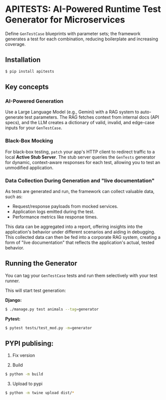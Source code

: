 # APITESTS: AI-Powered Runtime Test Generator for Microservices

Define `GenTestCase` blueprints with parameter sets; the framework generates a test for each combination, reducing boilerplate and increasing coverage.

## Installation
```bash
$ pip install apitests
```

## Key concepts

### AI-Powered Generation

Use a Large Language Model (e.g., Gemini) with a RAG system to auto-generate test parameters. The RAG fetches context from internal docs (API specs), and the LLM creates a dictionary of valid, invalid, and edge-case inputs for your `GenTestCase`.

### Black-Box Mocking

For black-box testing, `patch` your app's HTTP client to redirect traffic to a local **Active Stub Server**. The stub server queries the `GenTests` generator for dynamic, context-aware responses for each test, allowing you to test an unmodified application.

### Data Collection During Generation and "live documentation"
As tests are generated and run, the framework can collect valuable data, such as:
-   Request/response payloads from mocked services.
-   Application logs emitted during the test.
-   Performance metrics like response times.

This data can be aggregated into a report, offering insights into the application's behavior under different scenarios and aiding in debugging. This collected data can then be fed into a corporate RAG system, creating a form of "live documentation" that reflects the application's actual, tested behavior.

## Running the Generator

You can tag your `GenTestCase` tests and run them selectively with your test runner.

This will start test generation:

**Django:**
```bash
$ ./manage.py test animals --tag=generator
```

**Pytest:**
```bash
$ pytest tests/test_mod.py -m=generator
```


## PYPI publising:
1. Fix version 

2. Build

```bash
$ python -m build
```

3. Upload to pypi
```bash
$ python -m twine upload dist/*
```

